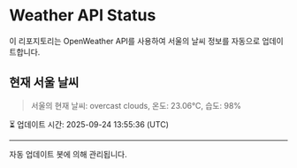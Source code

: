 
# Weather API Status

이 리포지토리는 OpenWeather API를 사용하여 서울의 날씨 정보를 자동으로 업데이트합니다.

## 현재 서울 날씨
> 서울의 현재 날씨: overcast clouds, 온도: 23.06°C, 습도: 98%

⏳ 업데이트 시간: 2025-09-24 13:55:36 (UTC)

---
자동 업데이트 봇에 의해 관리됩니다.
